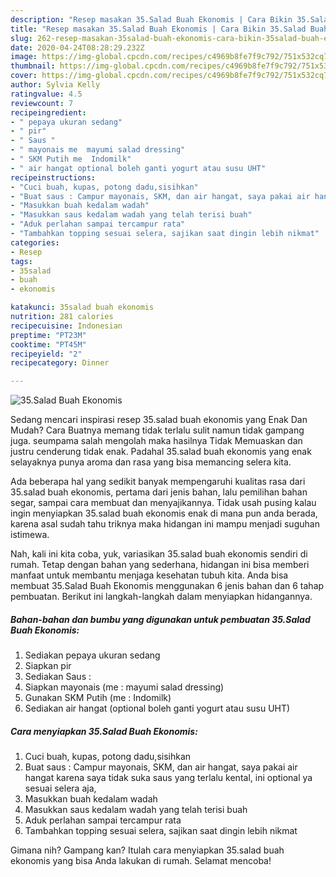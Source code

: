 ```yaml
---
description: "Resep masakan 35.Salad Buah Ekonomis | Cara Bikin 35.Salad Buah Ekonomis Yang Bikin Ngiler"
title: "Resep masakan 35.Salad Buah Ekonomis | Cara Bikin 35.Salad Buah Ekonomis Yang Bikin Ngiler"
slug: 262-resep-masakan-35salad-buah-ekonomis-cara-bikin-35salad-buah-ekonomis-yang-bikin-ngiler
date: 2020-04-24T08:28:29.232Z
image: https://img-global.cpcdn.com/recipes/c4969b8fe7f9c792/751x532cq70/35salad-buah-ekonomis-foto-resep-utama.jpg
thumbnail: https://img-global.cpcdn.com/recipes/c4969b8fe7f9c792/751x532cq70/35salad-buah-ekonomis-foto-resep-utama.jpg
cover: https://img-global.cpcdn.com/recipes/c4969b8fe7f9c792/751x532cq70/35salad-buah-ekonomis-foto-resep-utama.jpg
author: Sylvia Kelly
ratingvalue: 4.5
reviewcount: 7
recipeingredient:
- " pepaya ukuran sedang"
- " pir"
- " Saus "
- " mayonais me  mayumi salad dressing"
- " SKM Putih me  Indomilk"
- " air hangat optional boleh ganti yogurt atau susu UHT"
recipeinstructions:
- "Cuci buah, kupas, potong dadu,sisihkan"
- "Buat saus : Campur mayonais, SKM, dan air hangat, saya pakai air hangat karena saya tidak suka saus yang terlalu kental, ini optional ya sesuai selera aja,"
- "Masukkan buah kedalam wadah"
- "Masukkan saus kedalam wadah yang telah terisi buah"
- "Aduk perlahan sampai tercampur rata"
- "Tambahkan topping sesuai selera, sajikan saat dingin lebih nikmat"
categories:
- Resep
tags:
- 35salad
- buah
- ekonomis

katakunci: 35salad buah ekonomis 
nutrition: 281 calories
recipecuisine: Indonesian
preptime: "PT23M"
cooktime: "PT45M"
recipeyield: "2"
recipecategory: Dinner

---
```



![35.Salad Buah Ekonomis](https://img-global.cpcdn.com/recipes/c4969b8fe7f9c792/751x532cq70/35salad-buah-ekonomis-foto-resep-utama.jpg)

Sedang mencari inspirasi resep 35.salad buah ekonomis yang Enak Dan Mudah? Cara Buatnya memang tidak terlalu sulit namun tidak gampang juga. seumpama salah mengolah maka hasilnya Tidak Memuaskan dan justru cenderung tidak enak. Padahal 35.salad buah ekonomis yang enak selayaknya punya aroma dan rasa yang bisa memancing selera kita.

Ada beberapa hal yang sedikit banyak mempengaruhi kualitas rasa dari 35.salad buah ekonomis, pertama dari jenis bahan, lalu pemilihan bahan segar, sampai cara membuat dan menyajikannya. Tidak usah pusing kalau ingin menyiapkan 35.salad buah ekonomis enak di mana pun anda berada, karena asal sudah tahu triknya maka hidangan ini mampu menjadi suguhan istimewa.




Nah, kali ini kita coba, yuk, variasikan 35.salad buah ekonomis sendiri di rumah. Tetap dengan bahan yang sederhana, hidangan ini bisa memberi manfaat untuk membantu menjaga kesehatan tubuh kita. Anda bisa membuat 35.Salad Buah Ekonomis menggunakan 6 jenis bahan dan 6 tahap pembuatan. Berikut ini langkah-langkah dalam menyiapkan hidangannya.

<!--inarticleads1-->

##### Bahan-bahan dan bumbu yang digunakan untuk pembuatan 35.Salad Buah Ekonomis:

1. Sediakan  pepaya ukuran sedang
1. Siapkan  pir
1. Sediakan  Saus :
1. Siapkan  mayonais (me : mayumi salad dressing)
1. Gunakan  SKM Putih (me : Indomilk)
1. Sediakan  air hangat (optional boleh ganti yogurt atau susu UHT)




<!--inarticleads2-->

##### Cara menyiapkan 35.Salad Buah Ekonomis:

1. Cuci buah, kupas, potong dadu,sisihkan
1. Buat saus : Campur mayonais, SKM, dan air hangat, saya pakai air hangat karena saya tidak suka saus yang terlalu kental, ini optional ya sesuai selera aja,
1. Masukkan buah kedalam wadah
1. Masukkan saus kedalam wadah yang telah terisi buah
1. Aduk perlahan sampai tercampur rata
1. Tambahkan topping sesuai selera, sajikan saat dingin lebih nikmat




Gimana nih? Gampang kan? Itulah cara menyiapkan 35.salad buah ekonomis yang bisa Anda lakukan di rumah. Selamat mencoba!

